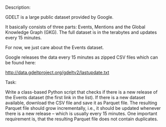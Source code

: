 Description:

GDELT is a large public dataset provided by Google. 

It basically consists of three parts: Events, Mentions and the Global Knowledge Graph (GKG). The full dataset is in the terabytes and updates every 15 minutes. 

For now, we just care about the Events dataset.

Google releases the data every 15 minutes as zipped CSV files which can be found here:

http://data.gdeltproject.org/gdeltv2/lastupdate.txt

 

Task:

Write a class-based Python script that checks if there is a new release of the Events dataset (the first link in the list). If there is a new dataset available, download the CSV file and save it as Parquet file. The resulting Parquet file should grow incrementally, i.e., it should be updated whenever there is a new release – which is usually every 15 minutes. One important requirement is, that the resulting Parquet file does not contain duplicates.
